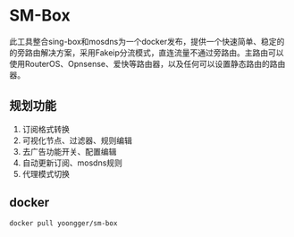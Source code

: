 # SM-Box
此工具整合sing-box和mosdns为一个docker发布，提供一个快速简单、稳定的的旁路由解决方案，采用Fakeip分流模式，直连流量不通过旁路由。主路由可以使用RouterOS、Opnsense、爱快等路由器，以及任何可以设置静态路由的路由器。

## 规划功能
1. 订阅格式转换<br>
2. 可视化节点、过滤器、规则编辑<br>
3. 去广告功能开关、配置编辑<br>
4. 自动更新订阅、mosdns规则<br>
5. 代理模式切换

## docker
`docker pull yoongger/sm-box`